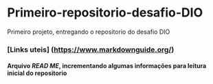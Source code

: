 # Primeiro-repositorio-desafio-DIO
Primeiro projeto, entregando o repositorio do desafio DIO


### [Links uteis] (https://www.markdownguide.org/)

#### Arquivo *READ ME*, incrementando algumas informações para leitura inicial do repositorio 
